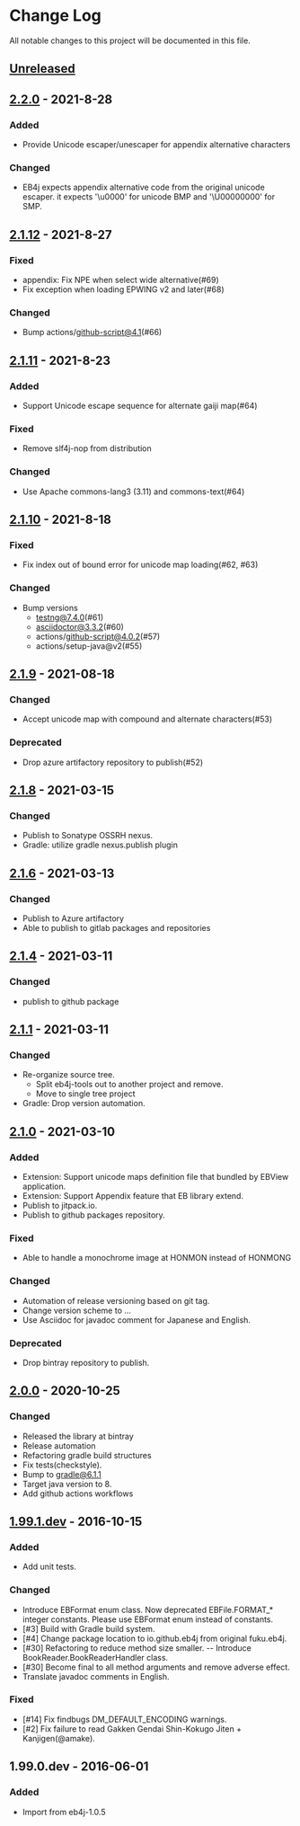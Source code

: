 # Change Log
All notable changes to this project will be documented in this file.

## [Unreleased]

## [2.2.0] - 2021-8-28

### Added
- Provide Unicode escaper/unescaper for appendix alternative characters

### Changed
- EB4j expects appendix alternative code from the original unicode escaper.
  it expects '\u0000' for unicode BMP and '\U00000000' for SMP.

## [2.1.12] - 2021-8-27

### Fixed
- appendix: Fix NPE when select wide alternative(#69)
- Fix exception when loading EPWING v2 and later(#68)

### Changed
- Bump actions/github-script@4.1(#66)

## [2.1.11] - 2021-8-23

### Added
- Support Unicode escape sequence for alternate gaiji map(#64)

### Fixed
- Remove slf4j-nop from distribution

### Changed
- Use Apache commons-lang3 (3.11) and commons-text(#64)
 

## [2.1.10] - 2021-8-18

### Fixed
- Fix index out of bound error for unicode map loading(#62, #63)

### Changed
- Bump versions
  - testng@7.4.0(#61)
  - asciidoctor@3.3.2(#60)
  - actions/github-script@4.0.2(#57)
  - actions/setup-java@v2(#55)

## [2.1.9] - 2021-08-18

### Changed
- Accept unicode map with compound and alternate characters(#53) 

### Deprecated
- Drop azure artifactory repository to publish(#52)

## [2.1.8] - 2021-03-15

### Changed
- Publish to Sonatype OSSRH nexus.
- Gradle: utilize gradle nexus.publish plugin

## [2.1.6] - 2021-03-13

### Changed

- Publish to Azure artifactory
- Able to publish to gitlab packages and repositories

## [2.1.4] - 2021-03-11

### Changed

- publish to github package

## [2.1.1] - 2021-03-11

### Changed
- Re-organize source tree.
  * Split eb4j-tools out to another project and remove.
  * Move to single tree project
- Gradle: Drop version automation.


## [2.1.0] - 2021-03-10

### Added
- Extension: Support unicode maps definition file that bundled by EBView application.
- Extension: Support Appendix feature that EB library extend.
- Publish to jitpack.io.
- Publish to github packages repository.

### Fixed
- Able to handle a monochrome image at HONMON instead of HONMONG

### Changed
- Automation of release versioning based on git tag.
- Change version scheme to <major>.<minor>.<patchlevel>.<build>
- Use Asciidoc for javadoc comment for Japanese and English.

### Deprecated
- Drop bintray repository to publish.

## [2.0.0] - 2020-10-25
### Changed
- Released the library at bintray
- Release automation
- Refactoring gradle build structures
- Fix tests(checkstyle).
- Bump to gradle@6.1.1
- Target java version to 8.
- Add github actions workflows

## [1.99.1.dev] - 2016-10-15
### Added
- Add unit tests.

### Changed
- Introduce EBFormat enum class.
  Now deprecated EBFile.FORMAT_* integer constants. Please use EBFormat enum instead of constants.
- [#3] Build with Gradle build system.
- [#4] Change package location to io.github.eb4j from original fuku.eb4j.
- [#30] Refactoring to reduce method size smaller.
-- Introduce BookReader.BookReaderHandler class.
- [#30] Become final to all method arguments and remove adverse effect.
- Translate javadoc comments in English.

### Fixed
- [#14] Fix findbugs DM_DEFAULT_ENCODING warnings.
- [#2] Fix failure to read Gakken Gendai Shin-Kokugo Jiten + Kanjigen(@amake).

## 1.99.0.dev - 2016-06-01
### Added
- Import from eb4j-1.0.5

[Unreleased]: https://github.com/eb4j/eb4j/compare/v2.2.0...HEAD
[2.2.0]: https://github.com/eb4j/eb4j/compare/v2.1.12...v2.2.0
[2.1.12]: https://github.com/eb4j/eb4j/compare/v2.1.11...v2.1.12
[2.1.11]: https://github.com/eb4j/eb4j/compare/v2.1.10...v2.1.11
[2.1.10]: https://github.com/eb4j/eb4j/compare/v2.1.9...v2.1.10
[2.1.9]: https://github.com/eb4j/eb4j/compare/v2.1.8...v2.1.9
[2.1.8]: https://github.com/eb4j/eb4j/compare/v2.1.6...v2.1.8
[2.1.6]: https://github.com/eb4j/eb4j/compare/v2.1.4...v2.1.6
[2.1.4]: https://github.com/eb4j/eb4j/compare/v2.1.1...v2.1.4
[2.1.1]: https://github.com/eb4j/eb4j/compare/v2.1.0...v2.1.1
[2.1.0]: https://github.com/eb4j/eb4j/compare/v2.0.0...v2.1.0
[2.0.0]: https://github.com/eb4j/eb4j/compare/v1.99.1...v2.0.0
[1.99.1.dev]: https://github.com/eb4j/eb4j/compare/v1.99.0...v1.99.1
